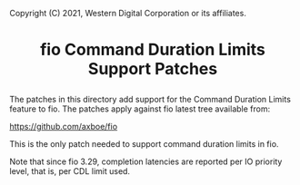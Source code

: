 Copyright (C) 2021, Western Digital Corporation or its affiliates.

# <p align="center">fio Command Duration Limits Support Patches</p>

The patches in this directory add support for the Command Duration Limits
feature to fio. The patches apply against fio latest tree available from:

https://github.com/axboe/fio

This is the only patch needed to support command duration limits in fio.

Note that since fio 3.29, completion latencies are reported per IO priority
level, that is, per CDL limit used.
